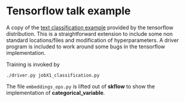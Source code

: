 # Tensorflow talk example

A copy of the [text classification example](https://github.com/tensorflow/tensorflow/blob/master/tensorflow/examples/skflow/text_classification_cnn.py)
provided by the tensorflow distribution.  This is a straightforward extension to include some non standard locations/files and modification of
hyperparameters.  A driver program is included to work around some bugs in the tensorflow implementation.

Training is invoked by

    ./driver.py jobX1_classification.py 

The file `embeddings_ops.py` is lifted out of **skflow** to show the implementation of **categorical_variable**.
